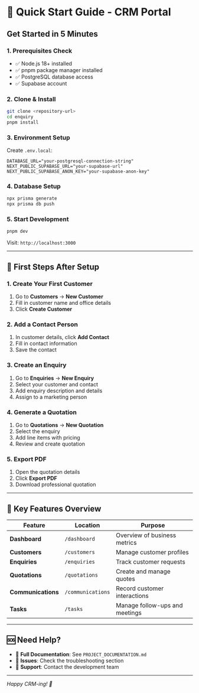 # 🚀 Quick Start Guide - CRM Portal

## Get Started in 5 Minutes

### 1. Prerequisites Check
- ✅ Node.js 18+ installed
- ✅ pnpm package manager installed
- ✅ PostgreSQL database access
- ✅ Supabase account

### 2. Clone & Install
```bash
git clone <repository-url>
cd enquiry
pnpm install
```

### 3. Environment Setup
Create `.env.local`:
```env
DATABASE_URL="your-postgresql-connection-string"
NEXT_PUBLIC_SUPABASE_URL="your-supabase-url"
NEXT_PUBLIC_SUPABASE_ANON_KEY="your-supabase-anon-key"
```

### 4. Database Setup
```bash
npx prisma generate
npx prisma db push
```

### 5. Start Development
```bash
pnpm dev
```
Visit: `http://localhost:3000`

---

## 🎯 First Steps After Setup

### 1. Create Your First Customer
1. Go to **Customers** → **New Customer**
2. Fill in customer name and office details
3. Click **Create Customer**

### 2. Add a Contact Person
1. In customer details, click **Add Contact**
2. Fill in contact information
3. Save the contact

### 3. Create an Enquiry
1. Go to **Enquiries** → **New Enquiry**
2. Select your customer and contact
3. Add enquiry description and details
4. Assign to a marketing person

### 4. Generate a Quotation
1. Go to **Quotations** → **New Quotation**
2. Select the enquiry
3. Add line items with pricing
4. Review and create quotation

### 5. Export PDF
1. Open the quotation details
2. Click **Export PDF**
3. Download professional quotation

---

## 🔑 Key Features Overview

| Feature | Location | Purpose |
|---------|----------|---------|
| **Dashboard** | `/dashboard` | Overview of business metrics |
| **Customers** | `/customers` | Manage customer profiles |
| **Enquiries** | `/enquiries` | Track customer requests |
| **Quotations** | `/quotations` | Create and manage quotes |
| **Communications** | `/communications` | Record customer interactions |
| **Tasks** | `/tasks` | Manage follow-ups and meetings |

---

## 🆘 Need Help?

- 📖 **Full Documentation**: See `PROJECT_DOCUMENTATION.md`
- 🐛 **Issues**: Check the troubleshooting section
- 💬 **Support**: Contact the development team

---

*Happy CRM-ing! 🎉*


